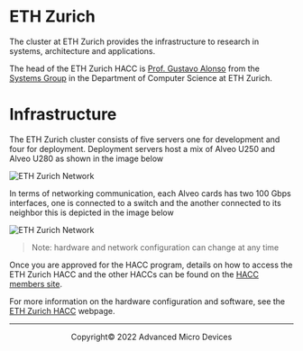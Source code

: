 # ETH Zurich

The cluster at ETH Zurich provides the infrastructure to research in systems, architecture and applications.

The head of the ETH Zurich HACC is [Prof. Gustavo Alonso](https://inf.ethz.ch/people/person-detail.alonso.html) from the [Systems Group](https://systems.ethz.ch/) in the  Department of Computer Science at ETH Zurich.  

# Infrastructure

The ETH Zurich cluster consists of five servers one for development and four for deployment. Deployment servers host a mix of Alveo U250 and Alveo U280 as shown in the image below

<img src="/xacc/images/ethz/xacc_ethz.png" alt="ETH Zurich Network" class="responsive"> 

In terms of networking communication, each Alveo cards has two 100 Gbps interfaces, one is connected to a switch and the another connected to its neighbor this is depicted in the image below

<img src="/xacc/images/ethz/xacc_ethz_network.png" alt="ETH Zurich Network" class="responsive">

> Note: hardware and network configuration can change at any time

Once you are approved for the HACC program, details on how to access the ETH Zurich HACC and the other HACCs can be found on the [HACC members site](https://www.xilinx.com/member/xup_research_clusters.html).

For more information on the hardware configuration and software, see the [ETH Zurich HACC](https://systems.ethz.ch/research/data-processing-on-modern-hardware/alveo-fpga-cluster.html) webpage. 

---------------------------------------
<p align="center">Copyright&copy; 2022 Advanced Micro Devices</p>